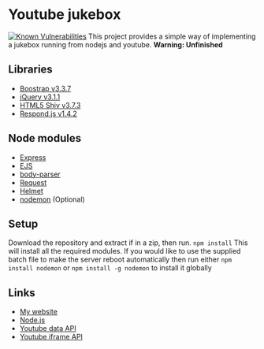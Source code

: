 # Youtube jukebox
[![Known Vulnerabilities](https://snyk.io/test/github/rtm516/youtubejukebox/badge.svg)](https://snyk.io/test/github/rtm516/youtubejukebox)
This project provides a simple way of implementing a jukebox running from nodejs and youtube.
__Warning: Unfinished__

## Libraries
* [Boostrap v3.3.7](http://getbootstrap.com/)
* [jQuery v3.1.1](https://jquery.com/)
* [HTML5 Shiv v3.7.3](https://github.com/aFarkas/html5shiv)
* [Respond.js v1.4.2](https://github.com/scottjehl/Respond)

## Node modules
* [Express](http://expressjs.com/)
* [EJS](http://www.embeddedjs.com/)
* [body-parser](https://github.com/expressjs/body-parser)
* [Request](https://github.com/request/request)
* [Helmet](https://github.com/helmetjs/helmet)
* [nodemon](https://github.com/remy/nodemon) (Optional)

## Setup
Download the repository and extract if in a zip, then run.
`npm install`
This will install all the required modules.
If you would like to use the supplied batch file to make the server reboot automatically then run either
`npm install nodemon`
or 
`npm install -g nodemon`
to install it globally

## Links
* [My website](https://rtm516.co.uk/)
* [Node.js](https://nodejs.org/en/)
* [Youtube data API](https://developers.google.com/youtube/v3/)
* [Youtube iframe API](https://developers.google.com/youtube/iframe_api_reference)
